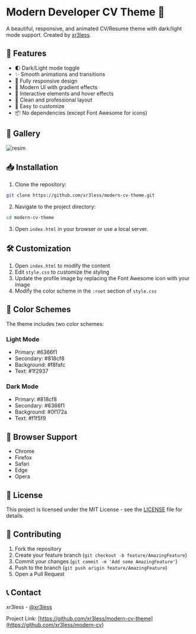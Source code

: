 # Modern Developer CV Theme 🚀

A beautiful, responsive, and animated CV/Resume theme with dark/light mode support. Created by [xr3less](https://github.com/xr3less).

## 🌟 Features

- 🌓 Dark/Light mode toggle
- ✨ Smooth animations and transitions
- 📱 Fully responsive design
- 🎨 Modern UI with gradient effects
- 💫 Interactive elements and hover effects
- 🎯 Clean and professional layout
- 🔧 Easy to customize
- 📦 No dependencies (except Font Awesome for icons)

## 🚀 Gallery

![resim](https://github.com/user-attachments/assets/ecd5b124-680d-4484-9a8a-8864eddb14bd)


## 📥 Installation

1. Clone the repository:
```bash
git clone https://github.com/xr3less/modern-cv-theme.git
```

2. Navigate to the project directory:
```bash
cd modern-cv-theme
```

3. Open `index.html` in your browser or use a local server.

## 🛠️ Customization

1. Open `index.html` to modify the content
2. Edit `style.css` to customize the styling
3. Update the profile image by replacing the Font Awesome icon with your image
4. Modify the color scheme in the `:root` section of `style.css`

## 🎨 Color Schemes

The theme includes two color schemes:

### Light Mode
- Primary: #6366f1
- Secondary: #818cf8
- Background: #f8fafc
- Text: #1f2937

### Dark Mode
- Primary: #818cf8
- Secondary: #6366f1
- Background: #0f172a
- Text: #f1f5f9

## 📱 Browser Support

- Chrome
- Firefox
- Safari
- Edge
- Opera

## 📄 License

This project is licensed under the MIT License - see the [LICENSE](LICENSE) file for details.

## 🤝 Contributing

1. Fork the repository
2. Create your feature branch (`git checkout -b feature/AmazingFeature`)
3. Commit your changes (`git commit -m 'Add some AmazingFeature'`)
4. Push to the branch (`git push origin feature/AmazingFeature`)
5. Open a Pull Request

## 📞 Contact

xr3less - [@xr3less](https://github.com/xr3less)

Project Link: [https://github.com/xr3less/modern-cv-theme](https://github.com/xr3less/modern-cv)
